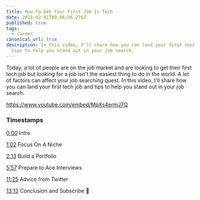 ```yaml
---
title: How To Get Your First Job In Tech
date: 2021-02-01T09:06:36.276Z
published: true
tags:
  - career
canonical_url: true
description: In this video, I'll share how you can land your first tech job and
  tips to help you stand out in your job search.
---
```

Today, a lot of people are on the job market and are looking to get their first tech job but looking for a job isn't the easiest thing to do in the world. A lot of factors can affect your job searching quest. In this video, I'll share how you can land your first tech job and tips to help you stand out in your job search.

https://www.youtube.com/embed/MpXs4ermJ7Q

### Timestamps

[0:00](https://www.youtube.com/watch?v=MpXs4ermJ7Q&t=0s) Intro 

[1:02](https://www.youtube.com/watch?v=MpXs4ermJ7Q&t=62s) Focus On A Niche 

[2:13](https://www.youtube.com/watch?v=MpXs4ermJ7Q&t=133s) Build a Portfolio 

[5:57](https://www.youtube.com/watch?v=MpXs4ermJ7Q&t=357s) Prepare to Ace Interviews 

[11:25](https://www.youtube.com/watch?v=MpXs4ermJ7Q&t=685s) Advice from Twitter 

[13:13](https://www.youtube.com/watch?v=MpXs4ermJ7Q&t=793s) Conclusion and Subscribe 🌼